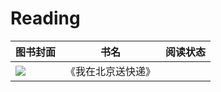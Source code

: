# Reading


| 图书封面                                                           | 书名               | 阅读状态 |
| ------------------------------------------------------------------ | ------------------ | -------- |
| ![](https://img1.doubanio.com/view/subject/s/public/s34522268.jpg) | 《我在北京送快递》 |          |